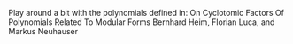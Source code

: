 Play around a bit with the polynomials defined in:
On Cyclotomic Factors Of Polynomials Related To Modular Forms
Bernhard Heim, Florian Luca, and Markus Neuhauser
